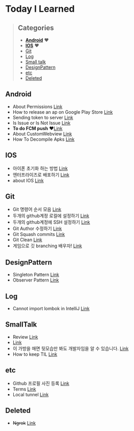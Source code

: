 # Today I Learned 

> ## Categories
> * __[Android](#Android)__ :heart:
> * __[IOS](#IOS)__ :heart:
> * [Git](#Git)
> * [Log](#Log)
> * [Small talk](#SmallTalk)
> * [DesignPattern](#DesignPattern)
> * [etc](#etc)
> * [Deleted](#Deleted)


## Android

* About Permissions [Link](/Android/about_runtime_permission.md)
* How to release an ap on Google Play Store [Link](/Android/how_to_release_an_app_on_google_play_store.md)
* Sending token to server [Link](/Android/sending_token_to_server.md)
* Is Issue or Is Not Issue [Link](/Android/IsIssueOrIsNotIssue.md)
* __To do FCM push__ :heart:[Link](/Android/TodoFCMPush.md)
* About CustomWebview [Link](/Android/AboutCustomWebView.md)
* How To Decompile Apks [Link](/Android/howtoDecompileApps.md)

## IOS

* 아이폰 초기화 하는 방법 [Link](/IOS/how_to_initialize_iphone.md)
* 엔터프라이즈로 배포하기 [Link](/IOS/EnterpriseDistribution.md)
* about IOS [Link](/IOS/aboutIOS.md)

## Git

* Git 명령어 순서 모음 [Link](/Git/GitSteps.md)
* 두개의 github계정 로컬에 설정하기 [Link](/Git/SettingTwoGithubAccount.md)
* 두개의 github계정에 SSH 설정하기 [Link](/Git/CreateMutipleSSH.md)
* Git Author 수정하기 [Link](/Git/ModifyAuthor.md)
* Git Squash commits [Link](/Git/Squash_commits.md)
* Git Clean [Link](/Git/GitClean.md)
* 게임으로 깃 branching 배우자! [Link](/Git/Learning_Git_Branching.md)

## DesignPattern

* Singleton Pattern [Link](/DesignPattern/Singleton.md)
* Observer Pattern [Link](/DesignPattern/Observer.md)

## Log

* Cannot import lombok in IntelliJ [Link](/Log/cannot_import_lombok.md)

## SmallTalk

* Review [Link](Small_Talk/review.md)
*  [Link](/Small_Talk/Swimming_in_endless_pool.md)
* 이 가방을 매면 뒷모습만 봐도 개발자임을 알 수 있습니다. [Link](https://www.seoulstore.com/products/1329021/detail)
* How to keep TIL [Link](/Small_Talk/HowtokeepTIL.md)

## etc

* Github 프로필 사진 등록 [Link](/etc/big_head.md)
* Terms [Link](/etc/Terms.md)
* Local tunnel [Link](/etc/alternative_ngrok.md)

## Deleted

* ~~Ngrok~~ [Link](/etc/ngrok.md)